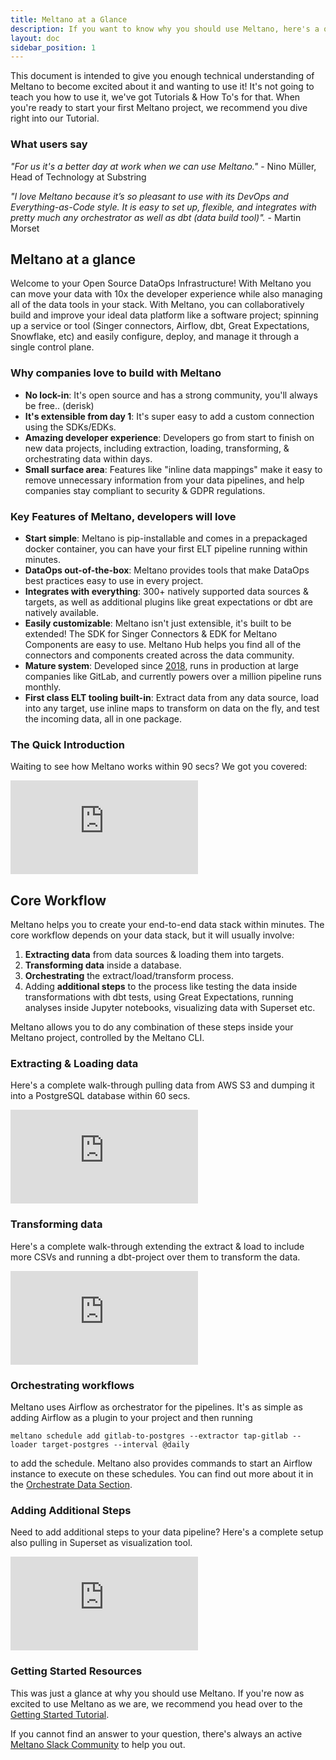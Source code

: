 ```yaml
---
title: Meltano at a Glance
description: If you want to know why you should use Meltano, here's a quick overview of the basics of all of it.
layout: doc
sidebar_position: 1
---
```


This document is intended to give you enough technical understanding of Meltano to become excited about it and wanting to use it! It's not going to teach you how to use it, we've got Tutorials & How To's for that. When you're ready to start your first Meltano project, we recommend you dive right into our Tutorial.

### What users say

_"For us it's a better day at work when we can use Meltano."_ - Nino Müller, Head of Technology at Substring

_"I love Meltano because it’s so pleasant to use with its DevOps and Everything-as-Code style. It is easy to set up, flexible, and integrates with pretty much any orchestrator as well as dbt (data build tool)"._ - Martin Morset

## Meltano at a glance

Welcome to your Open Source DataOps Infrastructure! With Meltano you can move your data with 10x the developer experience while also managing all of the data tools in your stack. With Meltano, you can collaboratively build and improve your ideal data platform like a software project; spinning up a service or tool (Singer connectors, Airflow, dbt, Great Expectations, Snowflake, etc) and easily configure, deploy, and manage it through a single control plane.

### Why companies love to build with Meltano

- **No lock-in**: It's open source and has a strong community, you'll always be free.. (derisk)
- **It's extensible from day 1**: It's super easy to add a custom connection using the SDKs/EDKs.
- **Amazing developer experience**: Developers go from start to finish on new data projects, including extraction, loading, transforming, & orchestrating data within days.
- **Small surface area**: Features like "inline data mappings" make it easy to remove unnecessary information from your data pipelines, and help companies stay compliant to security & GDPR regulations.

### Key Features of Meltano, developers will love

- **Start simple**: Meltano is pip-installable and comes in a prepackaged docker container, you can have your first ELT pipeline running within minutes.
- **DataOps out-of-the-box**: Meltano provides tools that make DataOps best practices easy to use in every project.
- **Integrates with everything**: 300+ natively supported data sources & targets, as well as additional plugins like great expectations or dbt are natively available.
- **Easily customizable**: Meltano isn't just extensible, it's built to be extended! The SDK for Singer Connectors & EDK for Meltano Components are easy to use. Meltano Hub helps you find all of the connectors and components created across the data community.
- **Mature system**: Developed since [2018](https://handbook.meltano.com/timeline), runs in production at large companies like GitLab, and currently powers over a million pipeline runs monthly.
- **First class ELT tooling built-in**: Extract data from any data source, load into any target, use inline maps to transform on data on the fly, and test the incoming data, all in one package.

### The Quick Introduction

Waiting to see how Meltano works within 90 secs? We got you covered:

<iframe class="video" src="https://www.youtube.com/embed/53WC4kTwbGU" title="From 0 to ELT in 90 seconds with Meltano, tap-gitlab, and target-postgres" frameborder="0" allow="accelerometer; autoplay; clipboard-write; encrypted-media; gyroscope; picture-in-picture" allowfullscreen></iframe>

## Core Workflow

Meltano helps you to create your end-to-end data stack within minutes. The core workflow depends on your data stack, but it will usually involve:

1. **Extracting data** from data sources & loading them into targets.
2. **Transforming data** inside a database.
3. **Orchestrating** the extract/load/transform process.
4. Adding **additional steps** to the process like testing the data inside transformations with dbt tests, using Great Expectations, running analyses inside Jupyter notebooks, visualizing data with Superset etc.

Meltano allows you to do any combination of these steps inside your Meltano project, controlled by the Meltano CLI.

### Extracting & Loading data

Here's a complete walk-through pulling data from AWS S3 and dumping it into a PostgreSQL database within 60 secs.

<div class="language-bash highlighter-rouge">
    <iframe class="video" src="https://www.youtube.com/embed/htbVZIR3tbs" title="How to Use Meltano in 60 Seconds" frameborder="0" allow="accelerometer; autoplay; clipboard-write; encrypted-media; gyroscope; picture-in-picture" allowfullscreen></iframe>
</div>

### Transforming data

Here's a complete walk-through extending the extract & load to include more CSVs and running a dbt-project over them to transform the data.

<iframe class="video" src="https://www.youtube.com/embed/pMZmBMeGe3U" title="How to Use Meltano in 5 Minutes" frameborder="0" allow="accelerometer; autoplay; clipboard-write; encrypted-media; gyroscope; picture-in-picture" allowfullscreen></iframe>

### Orchestrating workflows

Meltano uses Airflow as orchestrator for the pipelines. It's as simple as adding Airflow as a plugin to your project and then running

```
meltano schedule add gitlab-to-postgres --extractor tap-gitlab --loader target-postgres --interval @daily
```

to add the schedule. Meltano also provides commands to start an Airflow instance to execute on these schedules. You can find out more about it in the [Orchestrate Data Section](https://docs.meltano.com/guide/orchestration).

### Adding Additional Steps

Need to add additional steps to your data pipeline? Here's a complete setup also pulling in Superset as visualization tool.

<iframe class="video" src="https://www.youtube.com/embed/sL3RvXZOTvE" title="From 0 to DataOps - Meltano 2.0 Speedrun Demo" frameborder="0" allow="accelerometer; autoplay; clipboard-write; encrypted-media; gyroscope; picture-in-picture" allowfullscreen></iframe>

### Getting Started Resources

This was just a glance at why you should use Meltano. If you're now as excited to use Meltano as we are, we recommend you head over to the [Getting Started Tutorial](/getting-started/).

If you cannot find an answer to your question, there's always an active [Meltano Slack Community](https://meltano.com/slack) to help you out.
